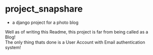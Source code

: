 # project_snapshare
 - a django project for a photo blog  


Well as of writing this Readme, this project is far from being called as a Blog!  
The only thing thats done is a User Account with Email authentication system!  

 
